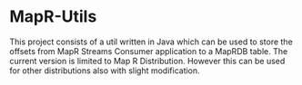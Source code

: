 # MapR-Utils

This project consists of a util written in Java which can be used to store the offsets from MapR Streams Consumer application to a MapRDB table.
The current version is limited to Map R Distribution. 
However this can be used for other distributions also with slight modification.
